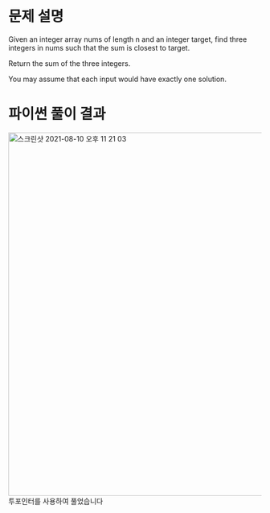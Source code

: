 # 문제 설명
Given an integer array nums of length n and an integer target, find three integers in nums such that the sum is closest to target.

Return the sum of the three integers.

You may assume that each input would have exactly one solution.

# 파이썬 풀이 결과
<img width="723" alt="스크린샷 2021-08-10 오후 11 21 03" src="https://user-images.githubusercontent.com/42399580/128884051-4863b5d9-6579-4036-bf6e-e756feab6492.png">
투포인터를 사용하여 풀었습니다
